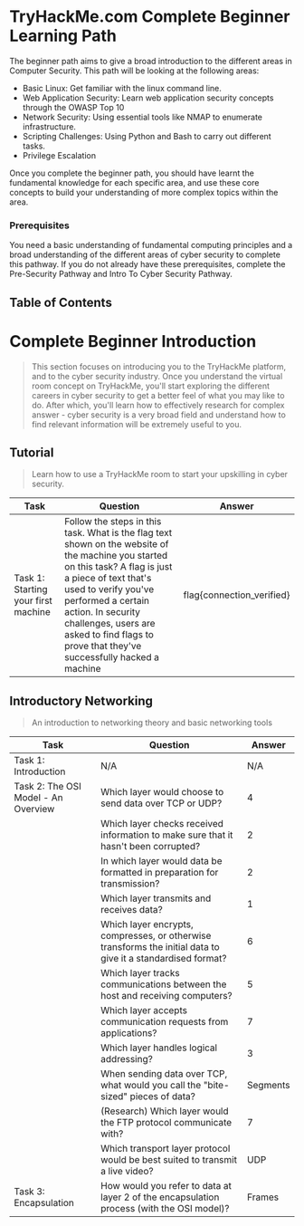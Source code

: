 # TryHackMe.com Complete Beginner Learning Path

The beginner path aims to give a broad introduction to the different areas in Computer Security. This path will be looking at the following areas:

- Basic Linux: Get familiar with the linux command line.
- Web Application Security: Learn web application security concepts through the OWASP Top 10
- Network Security: Using essential tools like NMAP to enumerate infrastructure.
- Scripting Challenges: Using Python and Bash to carry out different tasks.
- Privilege Escalation

Once you complete the beginner path, you should have learnt the fundamental knowledge for each specific area, and use these core concepts to build your understanding of more complex topics within the area.

### Prerequisites

You need a basic understanding of fundamental computing principles and a broad understanding of the different areas of cyber security to complete this pathway. If you do not already have these prerequisites, complete the Pre-Security Pathway and Intro To Cyber Security Pathway.

## Table of Contents

# Complete Beginner Introduction

> This section focuses on introducing you to the TryHackMe platform, and to the cyber security industry. Once you understand the virtual room concept on TryHackMe, you'll start exploring the different careers in cyber security to get a better feel of what you may like to do. After which, you'll learn how to effectively research for complex answer - cyber security is a very broad field and understand how to find relevant information will be extremely useful to you.

## Tutorial

> Learn how to use a TryHackMe room to start your upskilling in cyber security.

| Task | Question | Answer |
|------|----------|--------|
|Task 1: Starting your first machine | Follow the steps in this task. What is the flag text shown on the website of the machine you started on this task? A flag is just a piece of text that's used to verify you've performed a certain action. In security challenges, users are asked to find flags to prove that they've successfully hacked a machine | flag{connection_verified} |

## Introductory Networking

> An introduction to networking theory and basic networking tools

| Task | Question | Answer |
|------|----------|--------|
|Task 1: Introduction | N/A | N/A |
|Task 2: The OSI Model - An Overview | Which layer would choose to send data over TCP or UDP? | 4 |
| | Which layer checks received information to make sure that it hasn't been corrupted? | 2 |
| | In which layer would data be formatted in preparation for transmission? | 2 |
| | Which layer transmits and receives data? | 1 |
| | Which layer encrypts, compresses, or otherwise transforms the initial data to give it a standardised format? | 6 |
| | Which layer tracks communications between the host and receiving computers? | 5 |
| | Which layer accepts communication requests from applications? | 7 |
| | Which layer handles logical addressing? | 3 |
| | When sending data over TCP, what would you call the "bite-sized" pieces of data? | Segments |
| | (Research) Which layer would the FTP protocol communicate with? | 7 |
| | Which transport layer protocol would be best suited to transmit a live video? | UDP |
|Task 3: Encapsulation | How would you refer to data at layer 2 of the encapsulation process (with the OSI model)? | Frames |
